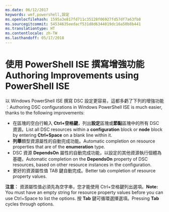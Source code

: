 ```yaml
---
ms.date: 06/12/2017
keywords: wmf,powershell,設定
ms.openlocfilehash: 1595a3e817fd711c35128f06927fd57df7a63fb8
ms.sourcegitcommit: 54534635eedacf531d8d6344019dc16a50b8b441
ms.translationtype: HT
ms.contentlocale: zh-TW
ms.lasthandoff: 05/17/2018
---
```

# <a name="authoring-improvements-using-powershell-ise"></a><span data-ttu-id="fffa3-102">使用 PowerShell ISE 撰寫增強功能</span><span class="sxs-lookup"><span data-stu-id="fffa3-102">Authoring Improvements using PowerShell ISE</span></span>

<span data-ttu-id="fffa3-103">以 Windows PowerShell ISE 撰寫 DSC 設定更容易，這都多虧了下列的增強功能︰</span><span class="sxs-lookup"><span data-stu-id="fffa3-103">Authoring DSC configurations in Windows PowerShell ISE is much easier, thanks to the following improvements:</span></span>

- <span data-ttu-id="fffa3-104">在區塊的空白行輸入 **Ctrl+空格鍵**，列出**設定**區塊或**節點**區塊中的所有 DSC 資源。</span><span class="sxs-lookup"><span data-stu-id="fffa3-104">List all DSC resources within a **configuration** block or **node** block by entering **Ctrl+Space** on a blank line within it.</span></span>
- <span data-ttu-id="fffa3-105">**列舉**類型資源屬性的自動完成功能。</span><span class="sxs-lookup"><span data-stu-id="fffa3-105">Automatic completion on resource properties that are of the **enumeration** type.</span></span>
- <span data-ttu-id="fffa3-106">DSC 資源 **DependsOn** 屬性的自動完成功能，以設定的其他資源執行個體為基礎。</span><span class="sxs-lookup"><span data-stu-id="fffa3-106">Automatic completion on the **DependsOn** property of DSC resources, based on other resource instances in the configuration.</span></span>
- <span data-ttu-id="fffa3-107">更好的資源屬性值 TAB 鍵自動完成。</span><span class="sxs-lookup"><span data-stu-id="fffa3-107">Better tab completion of resource property values.</span></span>

<span data-ttu-id="fffa3-108">**注意︰** 資源屬性值必須先為空字串，您才能使用 Ctrl+空格鍵列出選項。</span><span class="sxs-lookup"><span data-stu-id="fffa3-108">**Note:** You must have an empty string for resource property values before you can use Ctrl+Space to list the options.</span></span> <span data-ttu-id="fffa3-109">按 **Tab** 鍵可循環選擇選項。</span><span class="sxs-lookup"><span data-stu-id="fffa3-109">Pressing **Tab** cycles through options.</span></span>
